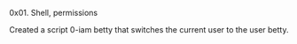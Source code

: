 0x01. Shell, permissions

Created a script 0-iam betty that switches the current user to the user betty.
